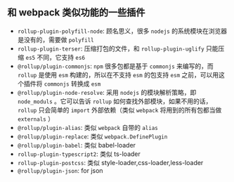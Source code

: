 ## 和 webpack 类似功能的一些插件

- `rollup-plugin-polyfill-node`: 顾名思义，很多 `nodejs` 的系统模块在浏览器是没有的，需要做 `polyfill`
- `rollup-plugin-terser`: 压缩打包的文件，和 `rollup-plugin-uglify` 只能压缩 `es5` 不同，它支持 `es6`
- `@rollup/plugin-commonjs`: `npm` 很多包都是基于 `commonjs` 来编写的，而 `rollup` 是使用 `esm` 构建的，所以在不支持 `esm` 的包支持 `esm` 之前，可以用这个插件将 `commonjs` 转换成 `esm`
- `@rollup/plugin-node-resolve`: 采用 `nodejs` 的模块解析策略，即 `node_moduls` 。它可以告诉 `rollup` 如何查找外部模块，如果不用的话，`rollup` 只会简单的 `import` 外部依赖（类似 `webpack` 将用到的所有包都当做 `externals` ）
- `@rollup/plugin-alias`: 类似 `webpack` 自带的 `alias`
- `@rollup/plugin-replace`: 类似 `webpack.DefinePlugin`
- `@rollup/plugin-babel`: 类似 babel-loader
- `rollup-plugin-typescript2`: 类似 ts-loader
- `rollup-plugin-postcss`: 类似 style-loader,css-loader,less-loader
- `@rollup/plugin-json`: for json
